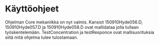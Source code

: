 # Käyttöohjeet
Ohjelman Core mekaniikka on nyt valmis.
Kansiot 150910Hyde056.D, 150910Hyde057.D ja 150910Hyde058.D ovat mallidataa jolla tullaan työskentelemään.
TestConcentration ja testResponce ovat mallisuorituksia siitä mitä ohjelma tulee tulostamaan.